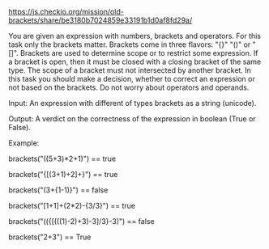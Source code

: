https://js.checkio.org/mission/old-brackets/share/be3180b7024859e33191b1d0af8fd29a/

You are given an expression with numbers, brackets and operators. For this task only the brackets matter. 
Brackets come in three flavors: "{}" "()" or "[]". Brackets are used to determine scope or to restrict some expression. 
If a bracket is open, then it must be closed with a closing bracket of the same type. 
The scope of a bracket must not intersected by another bracket. 
In this task you should make a decision, whether to correct an expression or not based on the brackets. 
Do not worry about operators and operands.

Input: An expression with different of types brackets as a string (unicode).

Output: A verdict on the correctness of the expression in boolean (True or False).

Example:

brackets("((5+3)*2+1)") == true

brackets("{[(3+1)+2]+}") == true

brackets("(3+{1-1)}") == false

brackets("[1+1]+(2*2)-{3/3}") == true

brackets("(({[(((1)-2)+3)-3]/3}-3)") == false

brackets("2+3") == True
